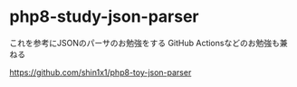 # php8-study-json-parser

これを参考にJSONのパーサのお勉強をする
GitHub Actionsなどのお勉強も兼ねる

https://github.com/shin1x1/php8-toy-json-parser
